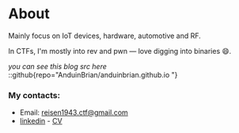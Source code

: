 # About
Mainly focus on IoT devices, hardware, automotive and RF.<br>

In CTFs, I'm mostly into rev and pwn — love digging into binaries 😄.

*you can see this blog src here*<br>
::github{repo="AnduinBrian/anduinbrian.github.io "}

### My contacts:
- Email: reisen1943.ctf@gmail.com
- [linkedin](https://www.linkedin.com/in/huy-nguyen-85097316b/) - [CV](/my_cv.pdf)